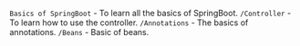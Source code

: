 `Basics of SpringBoot` - To learn all the basics of SpringBoot.
`/Controller` - To learn how to use the controller.
`/Annotations` - The basics of annotations.
`/Beans` - Basic of beans.